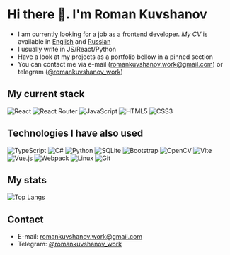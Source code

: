 # Hi there 👋. I'm Roman Kuvshanov

- I am currently looking for a job as a frontend developer. *My CV* is available in [English](https://raw.githubusercontent.com/romankuvshanov/romankuvshanov/main/English%20Kuvshanov%20Roman%20Frontend%20CV.pdf) and [Russian](https://raw.githubusercontent.com/romankuvshanov/romankuvshanov/main/Russian%20Kuvshanov%20Roman%20Frontend%20CV.pdf)
- I usually write in JS/React/Python
- Have a look at my projects as a portfolio bellow in a pinned section
- You can contact me via e-mail (romankuvshanov.work@gmail.com) or telegram ([@romankuvshanov_work](https://t.me/romankuvshanov_work))

## My current stack
![React](https://img.shields.io/badge/react-%2320232a.svg?style=for-the-badge&logo=react&logoColor=%2361DAFB)
![React Router](https://img.shields.io/badge/React_Router-CA4245?style=for-the-badge&logo=react-router&logoColor=white)
![JavaScript](https://img.shields.io/badge/javascript-%23323330.svg?style=for-the-badge&logo=javascript&logoColor=%23F7DF1E)
![HTML5](https://img.shields.io/badge/html5-%23E34F26.svg?style=for-the-badge&logo=html5&logoColor=white)
![CSS3](https://img.shields.io/badge/css3-%231572B6.svg?style=for-the-badge&logo=css3&logoColor=white)

## Technologies I have also used
![TypeScript](https://img.shields.io/badge/typescript-%23007ACC.svg?style=for-the-badge&logo=typescript&logoColor=white)
![C#](https://img.shields.io/badge/c%23-%23239120.svg?style=for-the-badge&logo=c-sharp&logoColor=white)
![Python](https://img.shields.io/badge/python-3670A0?style=for-the-badge&logo=python&logoColor=ffdd54)
![SQLite](https://img.shields.io/badge/sqlite-%2307405e.svg?style=for-the-badge&logo=sqlite&logoColor=white)
![Bootstrap](https://img.shields.io/badge/bootstrap-%23563D7C.svg?style=for-the-badge&logo=bootstrap&logoColor=white)
![OpenCV](https://img.shields.io/badge/opencv-%23white.svg?style=for-the-badge&logo=opencv&logoColor=white)
![Vite](https://img.shields.io/badge/vite-%23646CFF.svg?style=for-the-badge&logo=vite&logoColor=white)
![Vue.js](https://img.shields.io/badge/vuejs-%2335495e.svg?style=for-the-badge&logo=vuedotjs&logoColor=%234FC08D)
![Webpack](https://img.shields.io/badge/webpack-%238DD6F9.svg?style=for-the-badge&logo=webpack&logoColor=black)
![Linux](https://img.shields.io/badge/Linux-FCC624?style=for-the-badge&logo=linux&logoColor=black)
![Git](https://img.shields.io/badge/git-%23F05033.svg?style=for-the-badge&logo=git&logoColor=white)

## My stats

[![Top Langs](https://github-readme-stats.vercel.app/api/top-langs/?username=romankuvshanov&layout=compact&langs_count=10)](https://github.com/anuraghazra/github-readme-stats)

## Contact
- E-mail: romankuvshanov.work@gmail.com
- Telegram: [@romankuvshanov_work](https://t.me/romankuvshanov_work)
